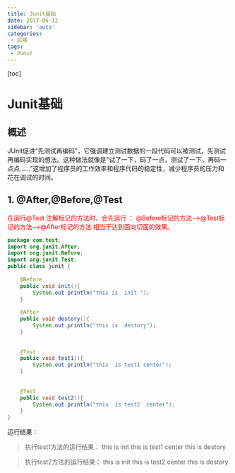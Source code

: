 ```yaml
---
title: Junit基础
date: 2017-06-12
sidebar: 'auto'
categories: 
 - 后端
tags:
 - Junit
---
```


[toc]

# Junit基础

## 概述

JUnit促进“先测试再编码”，它强调建立测试数据的一段代码可以被测试，先测试再编码实现的想法。这种做法就像是“试了一下，码了一点，测试了一下，再码一点点......”这增加了程序员的工作效率和程序代码的稳定性，减少程序员的压力和花在调试的时间。

## 1. @After,@Before,@Test
<font color="red">在运行@Test 注解标记的方法时，会先运行 ：
 @Before标记的方法——>@Test标记的方法——>@After标记的方法
 相当于达到面向切面的效果。</font>

```java
package com.test;
import org.junit.After;
import org.junit.Before;
import org.junit.Test;
public class junit {
		
	@Before
	public void init(){
		System.out.println("this is  init ");	
	}
	
	@After
	public void destory(){
		System.out.println("this is  destory");
	}
	
	
	@Test
	public void test1(){
		System.out.println("this  is test1 center");
	}
	
	
	@Test
	public void test2(){
		System.out.println("this  is test2  center");
	}
}

```

运行结果：
> 执行test1方法的运行结果：
> this is  init 
> this  is test1 center
> this is  destory

> 执行test2方法的运行结果：
> this is  init 
> this  is test2  center
> this is  destory